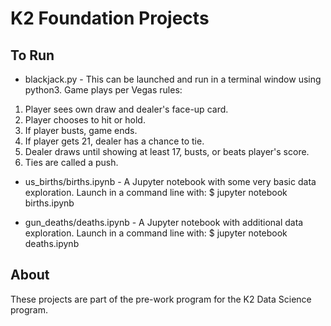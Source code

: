 # K2 Foundation Projects

## To Run
* blackjack.py - This can be launched and run in a terminal window using python3. Game plays per Vegas rules:
1. Player sees own draw and dealer's face-up card.
2. Player chooses to hit or hold.
3. If player busts, game ends.
4. If player gets 21, dealer has a chance to tie.
5. Dealer draws until showing at least 17, busts, or beats player's score.
6. Ties are called a push.

* us_births/births.ipynb - A Jupyter notebook with some very basic data exploration. Launch in a command line with:
$ jupyter notebook births.ipynb

* gun_deaths/deaths.ipynb - A Jupyter notebook with additional data exploration. Launch in a command line with:
$ jupyter notebook deaths.ipynb

## About
These projects are part of the pre-work program for the K2 Data Science program.
